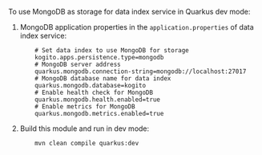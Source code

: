 To use MongoDB as storage for data index service in Quarkus dev mode:
1. MongoDB application properties in the `application.properties` of data index service:
    ```
        # Set data index to use MongoDB for storage
        kogito.apps.persistence.type=mongodb
        # MongoDB server address
        quarkus.mongodb.connection-string=mongodb://localhost:27017
        # MongoDB database name for data index 
        quarkus.mongodb.database=kogito   
        # Enable health check for MongoDB
        quarkus.mongodb.health.enabled=true
        # Enable metrics for MongoDB
        quarkus.mongodb.metrics.enabled=true
    ```
2. Build this module and run in dev mode:
    ```
        mvn clean compile quarkus:dev
    ```